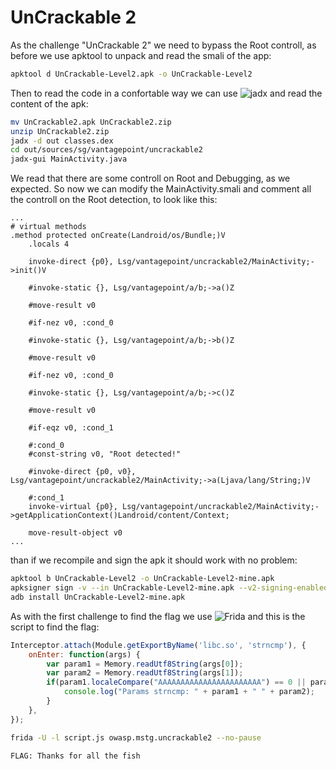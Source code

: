 # UnCrackable 2

As the challenge "UnCrackable 2" we need to bypass the Root controll, as before
we use apktool to unpack and read the smali of the app:

```bash
apktool d UnCrackable-Level2.apk -o UnCrackable-Level2
```

Then to read the code in a confortable way we can use
![jadx](https://github.com/skylot/jadx) and read the content of the apk:

```bash
mv UnCrackable2.apk UnCrackable2.zip
unzip UnCrackable2.zip
jadx -d out classes.dex
cd out/sources/sg/vantagepoint/uncrackable2
jadx-gui MainActivity.java
```

We read that there are some controll on Root and Debugging, as we expected. So
now we can modify the MainActivity.smali and comment all the controll on the
Root detection, to look like this:

```smali
...
# virtual methods
.method protected onCreate(Landroid/os/Bundle;)V
    .locals 4

    invoke-direct {p0}, Lsg/vantagepoint/uncrackable2/MainActivity;->init()V

    #invoke-static {}, Lsg/vantagepoint/a/b;->a()Z

    #move-result v0

    #if-nez v0, :cond_0

    #invoke-static {}, Lsg/vantagepoint/a/b;->b()Z

    #move-result v0

    #if-nez v0, :cond_0

    #invoke-static {}, Lsg/vantagepoint/a/b;->c()Z

    #move-result v0

    #if-eqz v0, :cond_1

    #:cond_0
    #const-string v0, "Root detected!"

    #invoke-direct {p0, v0}, Lsg/vantagepoint/uncrackable2/MainActivity;->a(Ljava/lang/String;)V

    #:cond_1
    invoke-virtual {p0}, Lsg/vantagepoint/uncrackable2/MainActivity;->getApplicationContext()Landroid/content/Context;

    move-result-object v0
...
```

than if we recompile and sign the apk it should work with no problem:

```bash
apktool b UnCrackable-Level2 -o UnCrackable-Level2-mine.apk
apksigner sign -v --in UnCrackable-Level2-mine.apk --v2-signing-enabled --ks <key.keystore> --ks-key-alias <alias>
adb install UnCrackable-Level2-mine.apk
```

As with the first challenge to find the flag we use ![Frida](https://frida.re/)
and this is the script to find the flag:

```javascript
Interceptor.attach(Module.getExportByName('libc.so', 'strncmp'), {
    onEnter: function(args) {
        var param1 = Memory.readUtf8String(args[0]);
        var param2 = Memory.readUtf8String(args[1]);
        if(param1.localeCompare("AAAAAAAAAAAAAAAAAAAAAAA") == 0 || param2.localeCompare("AAAAAAAAAAAAAAAAAAAAAAA") == 0){
            console.log("Params strncmp: " + param1 + " " + param2);
        }
    },
});
```

```bash
frida -U -l script.js owasp.mstg.uncrackable2 --no-pause
```

```text
FLAG: Thanks for all the fish
```
